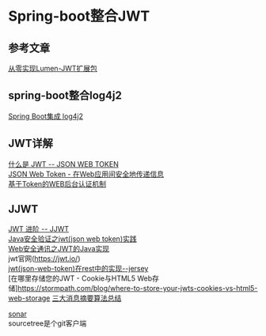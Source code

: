 # Spring-boot整合JWT
## 参考文章
[从零实现Lumen-JWT扩展包](https://zhuanlan.zhihu.com/p/22531819?refer=lsxiao)<br/>

## spring-boot整合log4j2
[Spring Boot集成 log4j2](http://blog.csdn.net/laozhou243/article/details/52454800)<br/>

## JWT详解
[什么是 JWT -- JSON WEB TOKEN](http://www.jianshu.com/p/576dbf44b2ae)<br/>
[JSON Web Token - 在Web应用间安全地传递信息](http://blog.leapoahead.com/2015/09/06/understanding-jwt/)<br/>
[基于Token的WEB后台认证机制](http://www.cnblogs.com/xiekeli/p/5607107.html)<br/>

## JJWT
[JWT 进阶 -- JJWT](http://blog.csdn.net/change_on/article/details/76279441)<br/>
[Java安全验证之jwt(json web token)实践](http://blog.csdn.net/u012017645/article/details/53585872)<br/>
[Web安全通讯之JWT的Java实现](http://blog.csdn.net/wangcantian/article/details/74330458)<br/>
jwt官网(https://jwt.io/)<br/>
[jwt(json-web-token)在rest中的实现--jersey](http://blog.csdn.net/li563868273/article/details/50277359)<br/>
[在哪里存储您的JWT - Cookie与HTML5 Web存储]https://stormpath.com/blog/where-to-store-your-jwts-cookies-vs-html5-web-storage
[三大消息摘要算法总结](http://www.cnblogs.com/java-zhao/p/5085386.html)<br/>

[sonar](http://www.uml.org.cn/jchgj/201307251.asp)<br/>
 sourcetree是个git客户端
 

